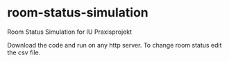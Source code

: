 # room-status-simulation
Room Status Simulation for IU Praxisprojekt

Download the code and run on any http server.
To change room status edit the csv file.
